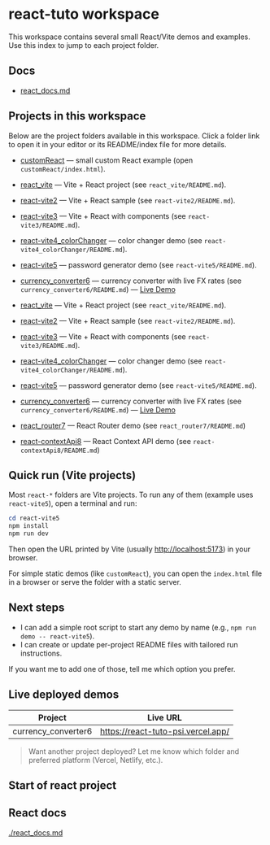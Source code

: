 # react-tuto workspace

This workspace contains several small React/Vite demos and examples. Use this index to jump to each project folder.

## Docs

- [react_docs.md](./react_docs.md)

## Projects in this workspace

Below are the project folders available in this workspace. Click a folder link to open it in your editor or its README/index file for more details.

- [customReact](./customReact/) — small custom React example (open `customReact/index.html`).
- [react_vite](./react_vite/) — Vite + React project (see `react_vite/README.md`).
- [react-vite2](./react-vite2/) — Vite + React sample (see `react-vite2/README.md`).
- [react-vite3](./react-vite3/) — Vite + React with components (see `react-vite3/README.md`).
- [react-vite4_colorChanger](./react-vite4_colorChanger/) — color changer demo (see `react-vite4_colorChanger/README.md`).
- [react-vite5](./react-vite5/) — password generator demo (see `react-vite5/README.md`).
- [currency_converter6](./currency_converter6/) — currency converter with live FX rates (see `currency_converter6/README.md`) — [Live Demo](https://react-tuto-psi.vercel.app/)
- [react_vite](./react_vite/) — Vite + React project (see `react_vite/README.md`).
- [react-vite2](./react-vite2/) — Vite + React sample (see `react-vite2/README.md`).
- [react-vite3](./react_vite3/) — Vite + React with components (see `react-vite3/README.md`).
- [react-vite4_colorChanger](./react_vite4_colorChanger/) — color changer demo (see `react-vite4_colorChanger/README.md`).
- [react-vite5](./react-vite5/) — password generator demo (see `react-vite5/README.md`).
- [currency_converter6](./currency_converter6/) — currency converter with live FX rates (see `currency_converter6/README.md`) — [Live Demo](https://react-tuto-psi.vercel.app/)
- [react_router7](./react_router7/) — React Router demo (see `react_router7/README.md`)

- [react-contextApi8](./react-contextApi8/) — React Context API demo (see `react-contextApi8/README.md`)

## Quick run (Vite projects)

Most `react-*` folders are Vite projects. To run any of them (example uses `react-vite5`), open a terminal and run:

```powershell
cd react-vite5
npm install
npm run dev
```

Then open the URL printed by Vite (usually <http://localhost:5173>) in your browser.

For simple static demos (like `customReact`), you can open the `index.html` file in a browser or serve the folder with a static server.

## Next steps

- I can add a simple root script to start any demo by name (e.g., `npm run demo -- react-vite5`).
- I can create or update per-project README files with tailored run instructions.

If you want me to add one of those, tell me which option you prefer.
 
## Live deployed demos

| Project | Live URL |
| ------- | -------- |
| currency_converter6 | <https://react-tuto-psi.vercel.app/> |

> Want another project deployed? Let me know which folder and preferred platform (Vercel, Netlify, etc.).

## Start of react project

## React docs

[./react_docs.md](./react_docs.md)
